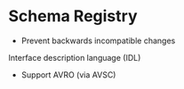# Schema Registry
- Prevent backwards incompatible changes


Interface description language (IDL)
- Support AVRO (via AVSC)